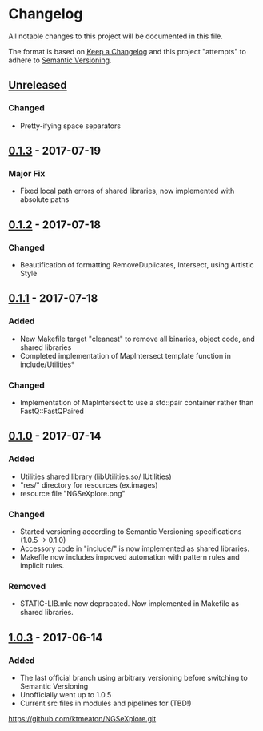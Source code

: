 # Changelog
All notable changes to this project will be documented in this file.

The format is based on [Keep a Changelog](http://keepachangelog.com/en/1.0.0/)
and this project "attempts" to adhere to [Semantic Versioning](http://semver.org/spec/v2.0.0.html).

## [Unreleased]
### Changed
- Pretty-ifying space separators

## [0.1.3] - 2017-07-19
### Major Fix
- Fixed local path errors of shared libraries, now implemented with absolute paths

## [0.1.2] - 2017-07-18
### Changed
- Beautification of formatting RemoveDuplicates, Intersect, using Artistic Style

## [0.1.1] - 2017-07-18
### Added
- New Makefile target "cleanest" to remove all binaries, object code, and shared libraries
- Completed implementation of MapIntersect template function in include/Utilities*

### Changed
- Implementation of MapIntersect to use a std::pair container rather than FastQ::FastQPaired

## [0.1.0] - 2017-07-14
### Added
- Utilities shared library (libUtilities.so/ lUtilities)
- "res/" directory for resources (ex.images)
- resource file "NGSeXplore.png"

### Changed
- Started versioning according to Semantic Versioning specifications (1.0.5 -> 0.1.0)
- Accessory code in "include/" is now implemented as shared libraries.
- Makefile now includes improved automation with pattern rules and implicit rules.

### Removed
- STATIC-LIB.mk: now depracated. Now implemented in Makefile as shared libraries.

## [1.0.3] - 2017-06-14
### Added
- The last official branch using arbitrary versioning before switching to Semantic Versioning
- Unofficially went up to 1.0.5
- Current src files in modules and pipelines for (TBD!)


https://github.com/ktmeaton/NGSeXplore.git

[Unreleased]: https://github.com/ktmeaton/NGSeXplore/compare/v0.1.3...HEAD
[0.1.3]: https://github.com/ktmeaton/NGSeXplore/compare/v0.1.3...v0.1.2
[0.1.2]: https://github.com/ktmeaton/NGSeXplore/compare/v0.1.2...v0.1.1
[0.1.1]: https://github.com/ktmeaton/NGSeXplore/compare/v0.1.1...v0.1.0
[0.1.0]: https://github.com/ktmeaton/NGSeXplore/compare/v0.1.0...1.0.3
[1.0.3]: https://github.com/ktmeaton/NGSeXplore/compare/1.0.3...1.0.2
